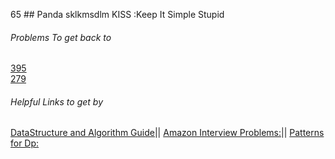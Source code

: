 65 ## Panda sklkmsdlm
KISS :Keep It Simple Stupid
###### Problems To get back to
[395](https://github.com/ctfu/Leetcode/blob/master/algorithm/longestSubstringWithAtLeaseKRepeating.java)                                  
[279](https://leetcode.com/problems/perfect-squares/)
###### Helpful Links to get by 
[DataStructure and Algorithm Guide](https://leetcode.com/discuss/general-discussion/494279/comprehensive-data-structure-and-algorithm-study-guide)||
[Amazon Interview Problems:](https://leetcode.com/discuss/interview-question/481968/Amazon-Interview-Problems-List-(Updated)/430085)|| [Patterns for Dp:](https://leetcode.com/discuss/general-discussion/458695/dynamic-programming-patterns)                                  
